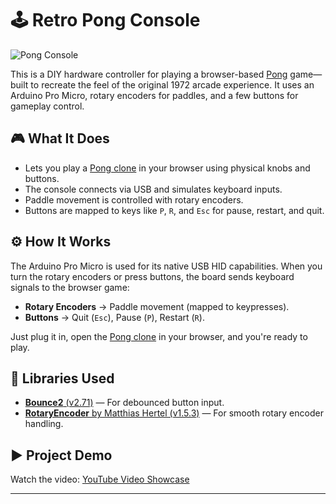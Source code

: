 # 🕹️ Retro Pong Console

![Pong Console](https://github.com/user-attachments/assets/68db89c4-a410-4f1f-b71d-c81dd5ba9109)

This is a DIY hardware controller for playing a browser-based [Pong](https://freepong.org/) game—built to recreate the feel of the original 1972 arcade experience. It uses an Arduino Pro Micro, rotary encoders for paddles, and a few buttons for gameplay control.

## 🎮 What It Does

- Lets you play a [Pong clone](https://freepong.org/) in your browser using physical knobs and buttons.
- The console connects via USB and simulates keyboard inputs.
- Paddle movement is controlled with rotary encoders.
- Buttons are mapped to keys like `P`, `R`, and `Esc` for pause, restart, and quit.

## ⚙️ How It Works

The Arduino Pro Micro is used for its native USB HID capabilities. When you turn the rotary encoders or press buttons, the board sends keyboard signals to the browser game:

- **Rotary Encoders** → Paddle movement (mapped to keypresses).
- **Buttons** → Quit (`Esc`), Pause (`P`), Restart (`R`).

Just plug it in, open the [Pong clone](https://freepong.org/) in your browser, and you're ready to play.

## 🧩 Libraries Used

- [**Bounce2** (v2.71)](https://github.com/thomasfredericks/Bounce2) — For debounced button input.
- [**RotaryEncoder** by Matthias Hertel (v1.5.3)](https://github.com/mathertel/RotaryEncoder) — For smooth rotary encoder handling.

## ▶️ Project Demo

Watch the video: [YouTube Video Showcase](<insert-youtube-link-here>)

---

